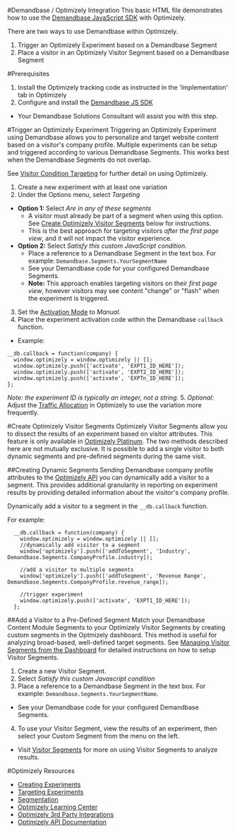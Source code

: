 #Demandbase / Optimizely Integration
This basic HTML file demonstrates how to use the [Demandbase JavaScript SDK](https://github.com/demandbaselabs/demandbaselabs/tree/master/JavaScriptSDK) with Optimizely.

There are two ways to use Demandbase within Optimizely.

1. Trigger an Optimizely Experiment based on a Demandbase Segment
2. Place a visitor in an Optimizely Visitor Segment based on a Demandbase Segment

#Prerequisites
1. Install the Optimizely tracking code as instructed in the 'Implementation' tab in Optimizely
2. Configure and install the [Demandbase JS SDK](https://github.com/demandbaselabs/demandbaselabs/tree/master/JavaScriptSDK)
  * Your Demandbase Solutions Consultant will assist you with this step.

#Trigger an Optimizely Experiment
Triggering an Optimizely Experiment using Demandbase allows you to personalize and target website content based on a visitor's company profile.
Multiple experiments can be setup and triggered according to various Demandbase Segments.  This works best when the Demandbase Segments do not overlap.

See [Visitor Condition Targeting](https://help.optimizely.com/hc/en-us/articles/200039685-Visitor-Condition-Targeting) for further detail on using Optimizely.

1. Create a new experiment with at least one variation
2. Under the Options menu, select *Targeting*
  * **Option 1:** Select *Are in any of these segments*
    * A visitor must already be part of a segment when using this option.  See [Create Optimizely Visitor Segments](https://github.com/demandbaselabs/demandbaselabs/tree/master/Optimizely#create-optimizely-visitor-segments) below for instructions.
    * This is the best approach for targeting visitors *after the first page view*, and it will not impact the visitor experience.
  * **Option 2:**  Select *Satisfy this custom JavaScript condition*.
    * Place a reference to a Demandbase Segment in the text box.  For example: `Demandbase.Segments.YourSegmentName`
    * See your Demandbase code for your configured Demandbase Segments.
    * **Note:** This approach enables targeting visitors on their *first page view*, however visitors may see content "change" or "flash" when the experiment is triggered.
3. Set the [Activation Mode](https://help.optimizely.com/hc/en-us/articles/200039765-Activation-Mode) to *Manual*.
4. Place the experiment activation code within the Demandbase `callback` function.
  * Example:
  ```
  __db.callback = function(company) {
    window.optimizely = window.optimizely || [];
    window.optimizely.push(['activate', 'EXPT1_ID_HERE']);
    window.optimizely.push(['activate', 'EXPT2_ID_HERE']);
    window.optimizely.push(['activate', 'EXPTn_ID_HERE']);
  };
  ```
  *Note: the experiment ID is typically an integer, not a string.*
5. *Optional:* Adjust the [Traffic Allocation](https://help.optimizely.com/hc/en-us/articles/200040115-Traffic-Allocation) in Optimizely to use the variation more frequently.

#Create Optimizely Visitor Segments
Optimizely Visitor Segments allow you to dissect the results of an experiment based on visitor attributes.  This feature is only available in [Optimizely Platinum](https://www.optimizely.com/pricing).
The two methods described here are not mutually exclusive.  It is possible to add a single visitor to both dynamic segments and pre-defined segments during the same visit.

##Creating Dynamic Segments
Sending Demandbase company profile attributes to the [Optimizely API](https://www.optimizely.com/docs/api#visitor-segments) you can dynamically add a visitor to a segment.
This provides additional granularity in reporting on experiment results by providing detailed information about the visitor's company profile.

Dynamically add a visitor to a segment in the `__db.callback` function.

For example:
```
  __db.callback = function(company) {
    window.optimizely = window.optimizely || [];
    //dynamically add visitor to a segment
    window['optimizely'].push(['addToSegment', 'Industry', Demandbase.Segments.CompanyProfile.industry]);

    //add a visitor to multiple segments
    window['optimizely'].push(['addToSegment', 'Revenue Range', Demandbase.Segments.CompanyProfile.revenue_range]);

    //trigger experiment
    window.optimizely.push(['activate', 'EXPT1_ID_HERE']);
  };
```

##Add a Visitor to a Pre-Defined Segment
Match your Demandbase Content Module Segments to your Optimizely Visitor Segments by creating custom segments in the Optmizely dashboard.  This method is useful for analyzing broad-based, well-defined target segments.
See [Managing Visitor Segments from the Dashboard](https://help.optimizely.com/hc/en-us/articles/200040865-Managing-Visitor-Segments-from-the-Dashboard) for detailed instructions on how to setup Visitor Segments.

1. Create a new Visitor Segment.
2. Select *Satisfy this custom Javascript condition*
3. Place a reference to a Demandbase Segment in the text box.  For example: `Demandbase.Segments.YourSegmentName`.
  * See your Demandbase code for your configured Demandbase Segments.
4. To use your Visitor Segment, view the results of an experiment, then select your Custom Segment from the menu on the left.
  * Visit [Visitor Segments](https://help.optimizely.com/hc/en-us/articles/200040315-Visitor-Segments) for more on using Visitor Segments to analyze results.

#Optimizely Resources
* [Creating Experiments](https://help.optimizely.com/hc/en-us/articles/200136330-The-Five-Steps-In-Every-Test)
* [Targeting Experiments](https://help.optimizely.com/hc/en-us/sections/200008115-Targeting)
* [Segmentation](https://help.optimizely.com/hc/en-us/sections/200008125-Segmentation)
* [Optimizely Learning Center](https://help.optimizely.com/hc/en-us)
* [Optimizely 3rd Party Integrations](https://help.optimizely.com/hc/en-us/sections/200008075-3rd-Party-Integration)
* [Optimizely API Documentation](http://www.optimizely.com/docs/api)
